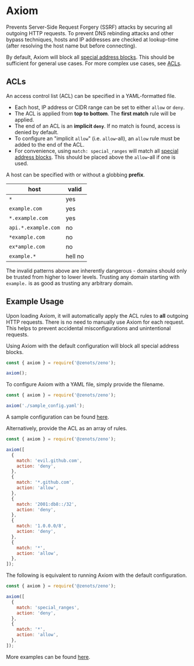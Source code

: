 # Axiom

Prevents Server-Side Request Forgery (SSRF) attacks by securing all outgoing HTTP requests. To prevent DNS rebinding attacks and other bypass techniques, hosts and IP addresses are checked at lookup-time (after resolving the host name but before connecting).

By default, Axiom will block all [special address blocks](https://en.wikipedia.org/wiki/Reserved_IP_addresses). This should be sufficient for general use cases. For more complex use cases, see [ACLs](#acls).

## ACLs

An access control list (ACL) can be specified in a YAML-formatted file.

- Each host, IP address or CIDR range can be set to either `allow` or `deny`.
- The ACL is applied from **top to bottom**. The **first match** rule will be applied.
- The end of an ACL is an **implicit `deny`**. If no match is found, access is denied by default.
- To configure an "implicit `allow`" (i.e. `allow`-all), an `allow` rule must be added to the end of the ACL.
- For convenience, using `match: special_ranges` will match all [special address blocks](https://en.wikipedia.org/wiki/Reserved_IP_addresses). This should be placed above the `allow`-all if one is used.

A host can be specified with or without a globbing **prefix**.

| host                | valid   |
| ------------------- | ------- |
| `*`                 | yes     |
| `example.com`       | yes     |
| `*.example.com`     | yes     |
| `api.*.example.com` | no      |
| `*example.com`      | no      |
| `ex*ample.com`      | no      |
| `example.*`         | hell no |

The invalid patterns above are inherently dangerous - domains should only be trusted from higher to lower levels. Trusting any domain starting with `example.` is as good as trusting any arbitrary domain.

## Example Usage

Upon loading Axiom, it will automatically apply the ACL rules to **all** outgoing HTTP requests. There is no need to manually use Axiom for each request. This helps to prevent accidental misconfigurations and unintentional requests.

Using Axiom with the default configuration will block all special address blocks.

```javascript
const { axiom } = require('@zenots/zeno');

axiom();
```

To configure Axiom with a YAML file, simply provide the filename.

```javascript
const { axiom } = require('@zenots/zeno');

axiom('./sample_config.yaml');
```

A sample configuration can be found [here](../../examples/axiom/sample_config.yaml).

Alternatively, provide the ACL as an array of rules.

```javascript
const { axiom } = require('@zenots/zeno');

axiom([
  {
    match: 'evil.github.com',
    action: 'deny',
  },
  {
    match: '*.github.com',
    action: 'allow',
  },
  {
    match: '2001:db8::/32',
    action: 'deny',
  },
  {
    match: '1.0.0.0/8',
    action: 'deny',
  },
  {
    match: '*',
    action: 'allow',
  },
]);
```

The following is equivalent to running Axiom with the default configuration.

```javascript
const { axiom } = require('@zenots/zeno');

axiom([
  {
    match: 'special_ranges',
    action: 'deny',
  },
  {
    match: '*',
    action: 'allow',
  },
]);
```

More examples can be found [here](../../examples/axiom/).
